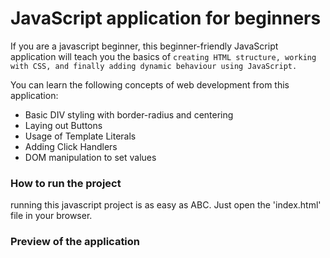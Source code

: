 # JavaScript application for beginners

If you are a javascript beginner, this beginner-friendly JavaScript application will teach you the basics of `creating HTML structure, working with CSS, and finally adding dynamic behaviour using JavaScript.`

You can learn the following concepts of web development from this application:

- Basic DIV styling with border-radius and centering
- Laying out Buttons
- Usage of Template Literals
- Adding Click Handlers
- DOM manipulation to set values

### How to run the project
running this javascript project is as easy as ABC. Just open the 'index.html' file in your browser.  

### Preview of the application
<img src=""/>
